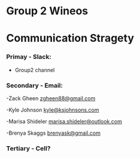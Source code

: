 # Group 2 Wineos

# Communication Stragety

### Primay - Slack:
- Group2 channel

### Secondary - Email:
-Zack Gheen
zgheen88@gmail.com

-Kyle Johnson
kyle@ksjohnsons.com

-Marisa Shideler
marisa.shideler@outlook.com

-Brenya Skaggs
brenyask@gmail.com

### Tertiary - Cell?
